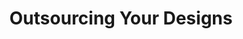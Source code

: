 ---
title: Outsourcing Your Designs
slides:
  - title: Outsourcing Your Designs
    content_markdown: '## Outsourcing Your Designs'
    background_color: '#90dbff'
    background_image:
    background_size: cover
  - title: Outsourcing your Designs
    content_markdown: >-
      ## ![](/uploads/outsourcing-your-designs/1.png){: width="798"
      height="198"}
    background_color: '#90dbff'
    background_image:
    background_size: cover
  - title: What is outsourcing?
    content_markdown: |-
      ## **What is outsourcing?**

      &nbsp;
    background_color: '#90dbff'
    background_image:
    background_size: cover
  - title: Popular Companies
    content_markdown: >-
      ## Popular 3D Printing Companies&nbsp;


      ![](/uploads/outsourcing-your-designs/1-1.png){: width="1871"
      height="916"}


      Shapeways, Sculpteo, 3D Hubs, i.Materialise
    background_color: '#90dbff'
    background_image:
    background_size: cover
  - title: Things to Consider While Outsourcing
    content_markdown: |-
      ## **Things to Consider While Outsourcing**

      * **Material**
      * **Cost**
      * **Time**
      * **Shipping / Country of origin**
      * **Ethics**
    background_color: '#90dbff'
    background_image:
    background_size: cover
  - title: Material
    content_markdown: '## Material'
    background_color: '#90dbff'
    background_image:
    background_size: cover
  - title: Plastics
    content_markdown: >-
      ## **Plastics**


      **![](/uploads/outsourcing-your-designs/2.png){: width="1239"
      height="572"}**
    background_color: '#90dbff'
    background_image:
    background_size: cover
  - title: Resin
    content_markdown: |-
      ## Resin

      ![](/uploads/outsourcing-your-designs/3.png){: width="1239" height="627"}
    background_color: '#90dbff'
    background_image:
    background_size: cover
  - title: Sandstone/ Steel
    content_markdown: |-
      ## **Sandstone/ Steel**

      ![](/uploads/outsourcing-your-designs/4.png){: width="1243" height="675"}
    background_color: '#90dbff'
    background_image:
    background_size: cover
  - title: Precious Metals
    content_markdown: |-
      ## **Precious Metals**

      ![](/uploads/outsourcing-your-designs/5.png){: width="1250" height="566"}
    background_color: '#90dbff'
    background_image:
    background_size: cover
  - title: Cost
    content_markdown: '## **Cost**'
    background_color: '#90dbff'
    background_image:
    background_size: cover
  - title: Craft Cloud from All 3DP
    content_markdown: >-
      ## Craft Cloud from All 3DP


      1. Upload File

      2. Select Material&nbsp;

      3. Compare Prices from Dozens of Companies


      [https://craftcloud3d.com/?utm\_source=all3dp&utm\_campaign=navbar](https://craftcloud3d.com/?utm_source=all3dp&amp;utm_campaign=navbar)


      ![](/uploads/outsourcing-your-designs/6.png){: width="1359" height="610"}
    background_color: '#90dbff'
    background_image:
    background_size: cover
  - title: Time/ Shipping
    content_markdown: '## **Time/ Shipping**'
    background_color: '#90dbff'
    background_image:
    background_size: cover
  - title:
    content_markdown:
    background_color: '#90dbff'
    background_image:
    background_size: cover
  - title:
    content_markdown:
    background_color: '#90dbff'
    background_image:
    background_size: cover
  - title:
    content_markdown:
    background_color: '#90dbff'
    background_image:
    background_size: cover
  - title:
    content_markdown:
    background_color: '#90dbff'
    background_image:
    background_size: cover
  - title:
    content_markdown:
    background_color: '#90dbff'
    background_image:
    background_size: cover
  - title:
    content_markdown:
    background_color: '#90dbff'
    background_image:
    background_size: cover
  - title:
    content_markdown:
    background_color: '#90dbff'
    background_image:
    background_size: cover
  - title:
    content_markdown:
    background_color: '#90dbff'
    background_image:
    background_size: cover
  - title:
    content_markdown:
    background_color: '#90dbff'
    background_image:
    background_size: cover
  - title:
    content_markdown:
    background_color: '#90dbff'
    background_image:
    background_size: cover
  - title:
    content_markdown:
    background_color: '#90dbff'
    background_image:
    background_size: cover
  - title:
    content_markdown:
    background_color: '#90dbff'
    background_image:
    background_size: cover
  - title:
    content_markdown:
    background_color: '#90dbff'
    background_image:
    background_size: cover
  - title:
    content_markdown:
    background_color: '#90dbff'
    background_image:
    background_size: cover
  - title:
    content_markdown:
    background_color: '#90dbff'
    background_image:
    background_size: cover
---